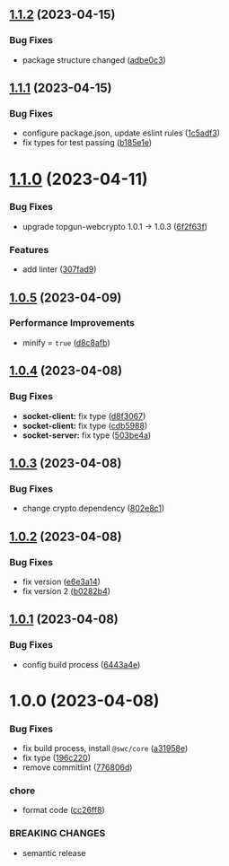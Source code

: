 ## [1.1.2](https://github.com/topgunjs/topgun-socket/compare/v1.1.1...v1.1.2) (2023-04-15)


### Bug Fixes

* package structure changed ([adbe0c3](https://github.com/topgunjs/topgun-socket/commit/adbe0c356f67c806f570898d08e8565485e1aa3e))

## [1.1.1](https://github.com/topgunjs/topgun-socket/compare/v1.1.0...v1.1.1) (2023-04-15)


### Bug Fixes

* configure package.json, update eslint rules ([1c5adf3](https://github.com/topgunjs/topgun-socket/commit/1c5adf375b6cf412380ecb9c5e3ddccebd280b9f))
* fix types for test passing ([b185e1e](https://github.com/topgunjs/topgun-socket/commit/b185e1e93a25e014f9841e9416a76e99aa5d7290))

# [1.1.0](https://github.com/topgunjs/topgun-socket/compare/v1.0.5...v1.1.0) (2023-04-11)


### Bug Fixes

* upgrade topgun-webcrypto 1.0.1 -> 1.0.3 ([6f2f63f](https://github.com/topgunjs/topgun-socket/commit/6f2f63fb46cb3a62e024d5f4b994c2a6d64a92f6))


### Features

* add linter ([307fad9](https://github.com/topgunjs/topgun-socket/commit/307fad901f25693d4fd1f18ab8ee64a2c2f8412e))

## [1.0.5](https://github.com/topgunjs/topgun-socket/compare/v1.0.4...v1.0.5) (2023-04-09)


### Performance Improvements

* minify = `true` ([d8c8afb](https://github.com/topgunjs/topgun-socket/commit/d8c8afb0bf61f560b285c86f700220e5c3544aab))

## [1.0.4](https://github.com/topgunjs/topgun-socket/compare/v1.0.3...v1.0.4) (2023-04-08)


### Bug Fixes

* **socket-client:** fix type ([d8f3067](https://github.com/topgunjs/topgun-socket/commit/d8f3067646faf015b3005699e897551d265d7b81))
* **socket-client:** fix type ([cdb5988](https://github.com/topgunjs/topgun-socket/commit/cdb5988fef112b38c9ff4b0b4ef8d0d020eaeebd))
* **socket-server:** fix type ([503be4a](https://github.com/topgunjs/topgun-socket/commit/503be4a87448df4676ec66841612cdcdf1c445e7))

## [1.0.3](https://github.com/topgunjs/topgun-socket/compare/v1.0.2...v1.0.3) (2023-04-08)


### Bug Fixes

* change crypto dependency ([802e8c1](https://github.com/topgunjs/topgun-socket/commit/802e8c19624e90992244e6b629ec445ae15dc3ed))

## [1.0.2](https://github.com/topgunjs/topgun-socket/compare/v1.0.1...v1.0.2) (2023-04-08)


### Bug Fixes

* fix version ([e6e3a14](https://github.com/topgunjs/topgun-socket/commit/e6e3a14e10fe7b0fed19b24cd333576e3894ab21))
* fix version 2 ([b0282b4](https://github.com/topgunjs/topgun-socket/commit/b0282b46d2d5e9e7536bd5ee84e9cd21406ee25d))

## [1.0.1](https://github.com/topgunjs/topgun-socket/compare/v1.0.0...v1.0.1) (2023-04-08)


### Bug Fixes

* config build process ([6443a4e](https://github.com/topgunjs/topgun-socket/commit/6443a4e435c2d64d218157473bb255bfcc1a3053))

# 1.0.0 (2023-04-08)


### Bug Fixes

* fix build process, install `@swc/core` ([a31958e](https://github.com/topgunjs/topgun-socket/commit/a31958e0ad8f41d4ef64c5a2d0215bae36aab112))
* fix type ([196c220](https://github.com/topgunjs/topgun-socket/commit/196c22060c702ea599664d5cd4e20ffbf06d99ad))
* remove commitlint ([776806d](https://github.com/topgunjs/topgun-socket/commit/776806d6f691097b6b7cbcef16354c84062a5552))


### chore

* format code ([cc26ff8](https://github.com/topgunjs/topgun-socket/commit/cc26ff8481903d52fd04910ee76b52e0bf301b31))


### BREAKING CHANGES

* semantic release
